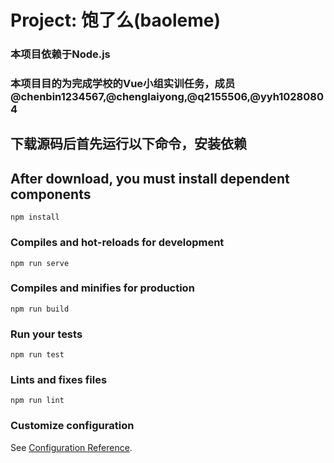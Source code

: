 # Project: 饱了么(baoleme)

### 本项目依赖于Node.js

### 本项目目的为完成学校的Vue小组实训任务，成员 @chenbin1234567,@chenglaiyong,@q2155506,@yyh10280804

## 下载源码后首先运行以下命令，安装依赖 
## After download, you must install dependent components
```
npm install
```

### Compiles and hot-reloads for development
```
npm run serve
```

### Compiles and minifies for production
```
npm run build
```

### Run your tests
```
npm run test
```

### Lints and fixes files
```
npm run lint
```

### Customize configuration
See [Configuration Reference](https://cli.vuejs.org/config/).
